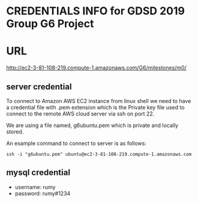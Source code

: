 # CREDENTIALS INFO for GDSD 2019 Group G6 Project

# URL
http://ec2-3-81-108-219.compute-1.amazonaws.com/G6/milestones/m0/

## server credential

To connect to Amazon AWS EC2 instance from linux shell we need to have a credential file with .pem extension which is the Private key file used to connect to the remote AWS cloud server via ssh on port 22.

We are using a file named, g6ubuntu.pem which is private and locally stored. 

An example command to connect to server is as follows:
```
ssh -i "g6ubuntu.pem" ubuntu@ec2-3-81-108-219.compute-1.amazonaws.com
```

## mysql credential
* username: rumy
* password: rumy#1234

